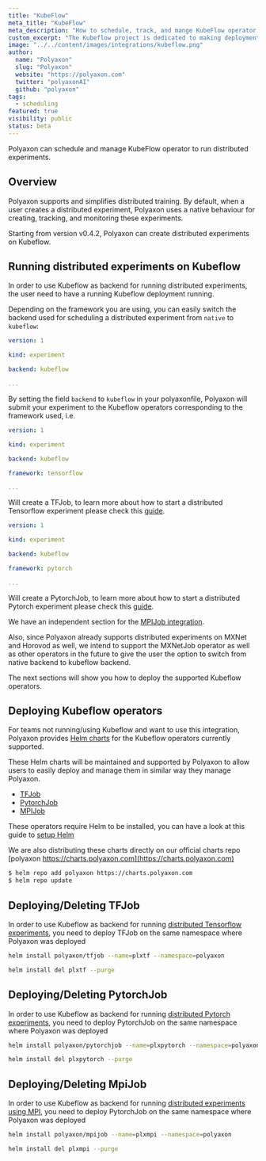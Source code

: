 ```yaml
---
title: "KubeFlow"
meta_title: "KubeFlow"
meta_description: "How to schedule, track, and mange KubeFlow operator on Polyaxon. Polyaxon can schedule and manage KubeFlow operator natively."
custom_excerpt: "The Kubeflow project is dedicated to making deployments of machine learning (ML) workflows on Kubernetes simple, portable and scalable."
image: "../../content/images/integrations/kubeflow.png"
author:
  name: "Polyaxon"
  slug: "Polyaxon"
  website: "https://polyaxon.com"
  twitter: "polyaxonAI"
  github: "polyaxon"
tags: 
  - scheduling
featured: true
visibility: public
status: beta
---
```


Polyaxon can schedule and manage KubeFlow operator to run distributed experiments.

## Overview

Polyaxon supports and simplifies distributed training. By default, when a user creates a distributed experiment, Polyaxon uses a native behaviour for creating, tracking, and monitoring these experiments.

Starting from version v0.4.2, Polyaxon can create distributed experiments on Kubeflow.

## Running distributed experiments on Kubeflow

In order to use Kubeflow as backend for running distributed experiments, the user need to have a running Kubeflow deployment running.

Depending on the framework you are using, you can easily switch the backend used for scheduling a distributed experiment from `native` to `kubeflow`:

```yaml
version: 1

kind: experiment

backend: kubeflow

...
```

By setting the field `backend` to `kubeflow` in your polyaxonfile, Polyaxon will submit your experiment to the Kubeflow operators corresponding to the framework used, i.e.

```yaml
version: 1

kind: experiment

backend: kubeflow

framework: tensorflow

...
```

Will create a TFJob, to learn more about how to start a distributed Tensorflow experiment please check this [guide](/integrations/tensorflow/).


```yaml
version: 1

kind: experiment

backend: kubeflow

framework: pytorch

...
```

Will create a PytorchJob, to learn more about how to start a distributed Pytorch experiment please check this [guide](/integrations/pytorch/).

We have an independent section for the [MPIJob integration](/integrations/mpi/).
 
Also, since Polyaxon already supports distributed experiments on MXNet and Horovod as well, 
we intend to support the MXNetJob operator as well as other operators in the future to give the user the option to switch from native backend to kubeflow backend.

The next sections will show you how to deploy the supported Kubeflow operators. 

## Deploying Kubeflow operators

For teams not running/using Kubeflow and want to use this integration, 
Polyaxon provides [Helm charts](https://github.com/polyaxon/polyaxon-kubeflow) for the Kubeflow operators currently supported.

These Helm charts will be maintained and supported by Polyaxon to allow users to easily deploy and manage them in similar way they manage Polyaxon.

 * [TFJob](https://github.com/polyaxon/polyaxon-kubeflow/tree/master/tfjob)
 * [PytorchJob](https://github.com/polyaxon/polyaxon-kubeflow/tree/master/pytorchjob)
 * [MPIJob](https://github.com/polyaxon/polyaxon-kubeflow/tree/master/tfjob)
 
These operators require Helm to be installed, you can have a look at this guide to [setup Helm](/guides/setup-helm/)

We are also distributing these charts directly on our official charts repo [polyaxon https://charts.polyaxon.com](https://charts.polyaxon.com)

```bash
$ helm repo add polyaxon https://charts.polyaxon.com
$ helm repo update
```

## Deploying/Deleting TFJob

In order to use Kubeflow as backend for running [distributed Tensorflow experiments](/integrations/tensorflow/), 
you need to deploy TFJob on the same namespace where Polyaxon was deployed

```bash
helm install polyaxon/tfjob --name=plxtf --namespace=polyaxon
```

```bash
helm install del plxtf --purge
```
  
## Deploying/Deleting PytorchJob

In order to use Kubeflow as backend for running [distributed Pytorch experiments](/integrations/pytorch/), 
you need to deploy PytorchJob on the same namespace where Polyaxon was deployed

```bash
helm install polyaxon/pytorchjob --name=plxpytorch --namespace=polyaxon
```

```bash
helm install del plxpytorch --purge
```

## Deploying/Deleting MpiJob

In order to use Kubeflow as backend for running [distributed experiments using MPI](/integrations/mpi/), 
you need to deploy PytorchJob on the same namespace where Polyaxon was deployed

```bash
helm install polyaxon/mpijob --name=plxmpi --namespace=polyaxon
```

```bash
helm install del plxmpi --purge
```
